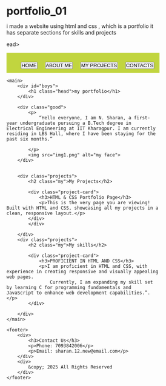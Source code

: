 # portfolio_01
i made a website using html and css , which is a portfolio it has separate sections for skills and projects
<!DOCTYPE html>
<html lang="en">
<h<img width="676" alt="img1" src="https://github.com/user-attachments/assets/c4d6c21c-68d8-4b97-9fc5-ef5cef6d4b97" />
ead>
    <meta charset="UTF-8">
    <meta name="viewport" content="width=device-width, initial-scale=1.0">
    <title>Document</title>
    <style>
        * {
            margin: 0;
            padding: 0;
            box-sizing: border-box;
        }
        
        body {
            font-family: Verdana, Arial, Helvetica, sans-serif;
            display: flex;
            flex-direction: column;
            min-height: 100vh;
        }

        nav {
            background-color: rgb(193, 213, 63);
            padding: 10px;
            text-align: center;
        }

        nav ul {
            list-style-type: none;
            display: flex;
            justify-content: center;
            gap: 20px;
        }

        main {
            flex-grow: 1;
            padding: 20px;
        }

        #boys {
            text-align: center;
            margin-bottom: 20px;
            
            padding: 10px;
            border-radius: 8px;
        }

        .good {
    margin: 20px auto;
    padding: 20px;
    box-shadow: 0 4px 6px rgba(0, 0, 0, 0.1); /* Soft Shadow */
    width: 380px;
    height: auto;
    display: flex;
    align-items: center;
    background-color: #FAF3E0;  /* Background */
    color: #3D405B;
    border-radius: 10px;
    cursor: pointer;
    transition: transform 0.3s, background-color 0.3s, box-shadow 0.3s;
}

.good:hover {
    transform: scale(1.02); /* Slightly grows */
    background-color: #81B29A; /* Secondary Accent */
    color: white;
    box-shadow: 0 8px 16px rgba(0, 0, 0, 0.3); /* Enhanced Shadow */
    border: 2px solid #3D405B;
}

.good img {
    width: 150px;
    height: 150px;
    margin-top: 15px;
    border: 2px solid #3D405B
    
}


        .buttons {
            padding: 10px 20px;
            border-radius: 5px;
            border: none;
            background-color: rgb(195, 133, 53);
            color: black;
            cursor: pointer;
            font-weight: bolder;
            margin: 10px 0;
            display: flex;
            justify-content: center;
            
        }

        .buttons:hover {
            transform: scale(1.02); /* Slightly grows */
    background-color: #2b9358; /* Secondary Accent */
    color: white;
    box-shadow: 0 8px 16px rgba(0, 0, 0, 0.3); /* Enhanced Shadow */
    border: 2px solid #3D405B;
}
.buttons:active {
    transform: scale(0.98); /* Slightly shrinks */
    background-color: #1a5d3d; /* Darker shade for click effect */
    box-shadow: 0 4px 8px rgba(0, 0, 0, 0.2);
}

        footer {
            background-color: #493c3c;
            color: white;
            padding: 20px;
            text-align: center;
        }

        footer div {
            margin-bottom: 10px;
        }
        .head{
            font-family: Arial, Helvetica, sans-serif;
            background-color: #674747;
            color: white;
            border-radius: 10px;
            padding-bottom: 10px;
            padding-top: 10px;
            border: 2px solid #d8d9e7;
        }
        .projects {
    transform: scale(1.03);
    margin: 40px auto;
    padding: 30px;
    background-color: #f0deab;
    border-radius: 10px;
    width: 80%;
    border: 2px solid #3D405B;
    transition: transform 0.3s, background-color 0.3s, box-shadow 0.3s;
}

.projects:hover {
    box-shadow: 0  20px 20px rgba(0, 0, 0, 0.2);
    background-color: #e6c982;
}
.project-card {
    padding: 15px;
    margin-bottom: 15px;
    border: 2px solid #3D405B;
    border-radius: 8px;
    background-color: white;
    transition: transform 0.3s, background-color 0.3 , box-shadow 0.3s;
}

.project-card:hover {
    transform: scale(1.02);
    background-color: #E07A5F;
    color: white;
}
.my{
    padding-bottom: 10px;
}
    </style>
</head>
<body>
    <!-- Navbar placed outside main to always stay on top -->
    <nav>
        <ul>
            <li><button class="buttons">HOME</button></li>
            <li><button class="buttons">ABOUT ME</button></li>
            <li><button class="buttons">MY PROJECTS</button></li>
            <li><button class="buttons">CONTACTS</button></li>
        </ul>
    </nav>

    <main>
        <div id="boys">
            <h1 class="head">my portfolio</h1>
        </div>

        <div class="good">
            <p>
                “Hello everyone, I am N. Sharan, a first-year undergraduate pursuing a B.Tech degree in Electrical Engineering at IIT Kharagpur. I am currently residing in LBS Hall, where I have been staying for the past six months.”

            </p>
            <img src="img1.png" alt="my face">
        </div>


        <div class="projects">
            <h2 class="my">My Projects</h2>
            
            <div class="project-card">
                <h3>HTML & CSS Portfolio Page</h3>
                <p>This is the very page you are viewing! Built with HTML and CSS, showcasing all my projects in a clean, responsive layout.</p>
            </div>
            </div>
           
        </div>
        <div class="projects">
            <h2 class="my">My skills</h2>
            
            <div class="project-card">
                <h3>PROFICIENT IN HTML AND CSS</h3>
                <p>I am proficient in HTML and CSS, with experience in creating responsive and visually appealing web pages.
                    Currently, I am expanding my skill set by learning C for programming fundamentals and JavaScript to enhance web development capabilities.”.</p>
            </div>
            
        </div>
    </main>

    <footer>
        <div>
            <h3>Contact Us</h3>
            <p>Phone: 7093842006</p>
            <p>Email: sharan.12.new@email.com</p>
        </div>
        <div>
            &copy; 2025 All Rights Reserved
        </div>
    </footer>
</body>
</html>
